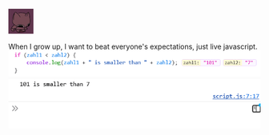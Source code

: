 ![Alt Text](smallcatdance.gif)

When I grow up, I want to beat everyone's expectations, just live javascript.
![](condition.png)
![](actual.png)
